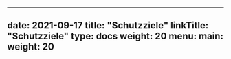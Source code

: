 
---
date: 2021-09-17
title: "Schutzziele"
linkTitle: "Schutzziele"
type: docs
weight: 20
menu:
  main:
    weight: 20
---



